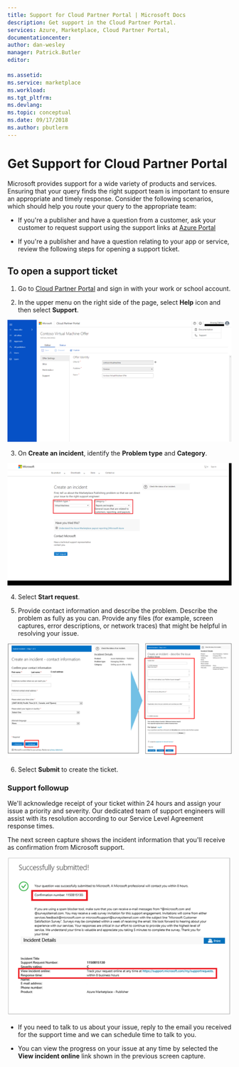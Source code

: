 ```yaml
---
title: Support for Cloud Partner Portal | Microsoft Docs
description: Get support in the Cloud Partner Portal.
services: Azure, Marketplace, Cloud Partner Portal, 
documentationcenter:
author: dan-wesley
manager: Patrick.Butler  
editor:

ms.assetid: 
ms.service: marketplace
ms.workload: 
ms.tgt_pltfrm: 
ms.devlang: 
ms.topic: conceptual
ms.date: 09/17/2018
ms.author: pbutlerm
---
```



# Get Support for Cloud Partner Portal

Microsoft provides support for a wide variety of products and services.
Ensuring that your query finds the right support team is important to
ensure an appropriate and timely response. Consider the following
scenarios, which should help you route your query to the appropriate
team:

-   If you're a publisher and have a question from a customer, ask your customer to request support using the support links at [Azure Portal](https://portal.azure.com/)

-   If you're a publisher and have a question relating to your app or service, review the following steps for opening a support ticket.

## To open a support ticket

1. Go to [Cloud Partner Portal](https://cloudpartner.azure.com/) and sign in with your work or school account.

2. In the upper menu on the right side of the page, select **Help** icon and then select **Support**.

![support1](./media/cloud-partner-portal-support-for-cloud-partner-portal/support1.png)


3. On **Create an incident**, identify the **Problem type** and **Category**.


![support2](./media/cloud-partner-portal-support-for-cloud-partner-portal/support2.png)


4. Select **Start request**.

5. Provide contact information and describe the problem. Describe the problem as fully as you can. Provide any files (for example, screen captures, error descriptions, or network traces) that might be helpful in resolving your issue.

![support3](./media/cloud-partner-portal-support-for-cloud-partner-portal/support3.png)

6. Select **Submit** to create the ticket.

### Support followup

We'll acknowledge receipt of your ticket within
24 hours and assign your issue a priority and severity. Our dedicated team of support engineers will assist with its resolution according to our Service Level Agreement response times. 

The next screen capture shows the incident information that you'll receive as confirmation from Microsoft support.

![support4](./media/cloud-partner-portal-support-for-cloud-partner-portal/support4.png)


-   If you need to talk to us about your issue, reply to the email you received for the support time and we can schedule time to talk to you.

-   You can view the progress on your issue at any time by selected the **View incident online** link shown in the previous screen capture.
